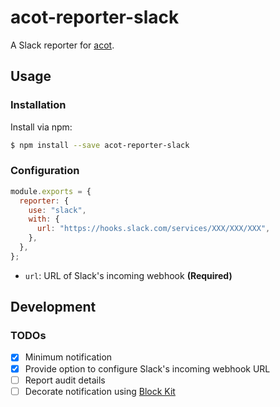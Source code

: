# acot-reporter-slack

A Slack reporter for [acot](https://github.com/acot-a11y/acot).

## Usage

### Installation

Install via npm:

```bash
$ npm install --save acot-reporter-slack
```

### Configuration

```javascript
module.exports = {
  reporter: {
    use: "slack",
    with: {
      url: "https://hooks.slack.com/services/XXX/XXX/XXX",
    },
  },
};
```

- `url`: URL of Slack's incoming webhook **(Required)**

## Development

### TODOs

- [x] Minimum notification
- [x] Provide option to configure Slack's incoming webhook URL
- [ ] Report audit details
- [ ] Decorate notification using [Block Kit](https://api.slack.com/block-kit)
